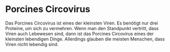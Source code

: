 # Porcines Circovirus

Das Porcines Circovirus ist eines der kleinsten Viren. Es benötigt nur drei
Proteine, um sich zu vermehren. Wenn man den Standpunkt vertritt, dass Viren
auch Lebewesen sind, dann ist das Porcines Circovirus eines der kleinsten
lebendigen Dinge. Allerdings glauben die meisten Menschen, dass Viren nicht
lebendig sind.
